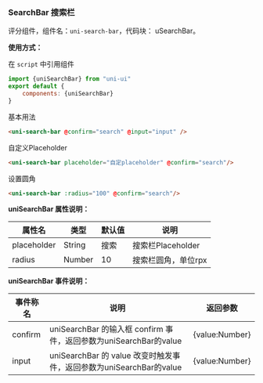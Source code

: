 ### SearchBar 搜索栏

评分组件，组件名：``uni-search-bar``，代码块： uSearchBar。

**使用方式：**

在 ``script`` 中引用组件 

```javascript
import {uniSearchBar} from "uni-ui"
export default {
    components: {uniSearchBar}
}
```

基本用法

```html
<uni-search-bar @confirm="search" @input="input" />
```

自定义Placeholder

```html
<uni-search-bar placeholder="自定placeholder" @confirm="search"/>
```

设置圆角

```html
<uni-search-bar :radius="100" @confirm="search"/>
```



**uniSearchBar 属性说明：**

|属性名			|类型		|默认值	|说明								|
|---				|----		|---		|---								|
|placeholder|String	|搜索		|搜索栏Placeholder	|
|radius			|Number	|10			|搜索栏圆角，单位rpx|

**uniSearchBar 事件说明：**

|事件称名	|说明																																|返回参数				|
|---			|----																																|---						|
|confirm	|uniSearchBar 的输入框 confirm 事件，返回参数为uniSearchBar的value	|{value:Number}	|
|input		|uniSearchBar 的 value 改变时触发事件，返回参数为uniSearchBar的value|{value:Number}	|